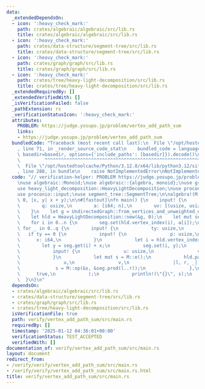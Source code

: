 ```yaml
---
data:
  _extendedDependsOn:
  - icon: ':heavy_check_mark:'
    path: crates/algebraic/algebraic/src/lib.rs
    title: crates/algebraic/algebraic/src/lib.rs
  - icon: ':heavy_check_mark:'
    path: crates/data-structure/segment-tree/src/lib.rs
    title: crates/data-structure/segment-tree/src/lib.rs
  - icon: ':heavy_check_mark:'
    path: crates/graph/graph/src/lib.rs
    title: crates/graph/graph/src/lib.rs
  - icon: ':heavy_check_mark:'
    path: crates/tree/heavy-light-decomposition/src/lib.rs
    title: crates/tree/heavy-light-decomposition/src/lib.rs
  _extendedRequiredBy: []
  _extendedVerifiedWith: []
  _isVerificationFailed: false
  _pathExtension: rs
  _verificationStatusIcon: ':heavy_check_mark:'
  attributes:
    PROBLEM: https://judge.yosupo.jp/problem/vertex_add_path_sum
    links:
    - https://judge.yosupo.jp/problem/vertex_add_path_sum
  bundledCode: "Traceback (most recent call last):\n  File \"/opt/hostedtoolcache/Python/3.12.8/x64/lib/python3.12/site-packages/onlinejudge_verify/documentation/build.py\"\
    , line 71, in _render_source_code_stat\n    bundled_code = language.bundle(stat.path,\
    \ basedir=basedir, options={'include_paths': [basedir]}).decode()\n          \
    \         ^^^^^^^^^^^^^^^^^^^^^^^^^^^^^^^^^^^^^^^^^^^^^^^^^^^^^^^^^^^^^^^^^^^^^^^^^^^^^^^^^\n\
    \  File \"/opt/hostedtoolcache/Python/3.12.8/x64/lib/python3.12/site-packages/onlinejudge_verify/languages/rust.py\"\
    , line 288, in bundle\n    raise NotImplementedError\nNotImplementedError\n"
  code: "// verification-helper: PROBLEM https://judge.yosupo.jp/problem/vertex_add_path_sum\n\
    \nuse algebraic::Monoid;\nuse algebraic::{algebra, monoid};\nuse graph::UndirectedGraph;\n\
    use heavy_light_decomposition::HeavyLightDecomposition;\nuse proconio::fastout;\n\
    use proconio::input;\nuse segment_tree::SegmentTree;\n\nalgebra!(M, i64);\nmonoid!(M,\
    \ 0, |x, y| x + y);\n\n#[fastout]\nfn main() {\n    input! {\n        n: usize,\n\
    \        q: usize,\n        a: [i64; n],\n        uv: [(usize, usize); n - 1],\n\
    \    }\n    let g = UndirectedGraph::from_vertices_and_unweighted_edges(&a, &uv);\n\
    \    let hld = HeavyLightDecomposition::new(&g, 0);\n    let mut seg = SegmentTree::<M>::new(n);\n\
    \    for i in 0..n {\n        seg.set(hld.vertex_index(i), a[i]);\n    }\n   \
    \ for _ in 0..q {\n        input! {\n            ty: usize,\n        }\n     \
    \   if ty == 0 {\n            input! {\n                p: usize,\n          \
    \      x: i64,\n            }\n            let i = hld.vertex_index(p);\n    \
    \        let y = seg.get(i) + x;\n            seg.set(i, y);\n        } else {\n\
    \            input! {\n                u: usize,\n                v: usize,\n\
    \            }\n            let mut s = M::e();\n            hld.path_query(\n\
    \                u,\n                v,\n                |l, r, _| {\n       \
    \             s = M::op(&s, &seg.prod(l..r));\n                },\n          \
    \      true,\n            );\n            println!(\"{}\", s);\n        }\n  \
    \  }\n}\n"
  dependsOn:
  - crates/algebraic/algebraic/src/lib.rs
  - crates/data-structure/segment-tree/src/lib.rs
  - crates/graph/graph/src/lib.rs
  - crates/tree/heavy-light-decomposition/src/lib.rs
  isVerificationFile: true
  path: verify/vertex_add_path_sum/src/main.rs
  requiredBy: []
  timestamp: '2025-01-12 04:36:01+00:00'
  verificationStatus: TEST_ACCEPTED
  verifiedWith: []
documentation_of: verify/vertex_add_path_sum/src/main.rs
layout: document
redirect_from:
- /verify/verify/vertex_add_path_sum/src/main.rs
- /verify/verify/vertex_add_path_sum/src/main.rs.html
title: verify/vertex_add_path_sum/src/main.rs
---
```

